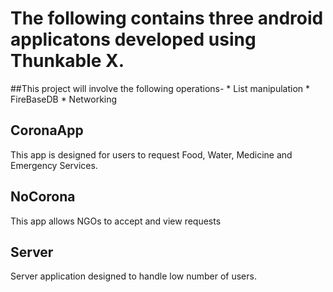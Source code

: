# The following contains three android applicatons developed using Thunkable X.

##This project will involve the following operations-
    * List manipulation
    * FireBaseDB
    * Networking
## CoronaApp
  This app is designed for users to request Food, Water, Medicine and Emergency Services.
## NoCorona
  This app allows NGOs to accept and view requests
## Server
  Server application designed to handle low number of users.
